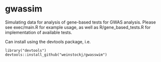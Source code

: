 gwassim
========

Simulating data for analysis of gene-based tests for GWAS analysis. Please see exec/main.R for example usage, as well as R/gene_based_tests.R for implementation of available tests. 

Can install using the devtools package, i.e.
```{r} 
library("devtools") 
devtools::install_github("weinstockj/gwasswim")
```
